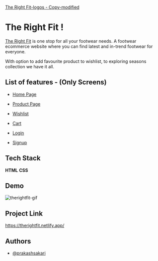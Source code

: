 [The Right Fit-logos - Copy-modified](https://user-images.githubusercontent.com/80476561/154789289-7e2c8fd3-9e3f-4312-bf3f-801216d3403a.png)

# The Right Fit !

[The Right Fit](https://therightfit.netlify.app/) is one stop for all your footwear needs. A footwear ecommerce website where you can find latest and in-trend footwear for everyone.

With option to add favourite product to wishlist, to exploring seasons collection we have it all.


## List of features - (Only Screens)

- [Home Page](https://therightfit.netlify.app/)

- [Product Page](https://therightfit.netlify.app/product-page/product-page.html)

- [Wishlist](https://therightfit.netlify.app/wishlist/wishlist.html)

- [Cart](https://therightfit.netlify.app/cart/cart.html)

- [Login](https://therightfit.netlify.app/auth/login.html)

- [Signup](https://therightfit.netlify.app/auth/singup.html)


## Tech Stack

**HTML** **CSS**

## Demo

![therightfit-gif](https://user-images.githubusercontent.com/80476561/154789000-c1d92abc-ca10-44ba-90d3-fa6476ba558a.gif)

## Project Link

https://therightfit.netlify.app/

## Authors

- [@prakashsakari](https://www.github.com/prakashsakari)


